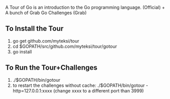 A Tour of Go is an introduction to the Go programming language. (Official) +  A bunch of Grab Go Challenges (Grab)

## To Install the Tour
1. go get github.com/myteksi/tour
2. cd $GOPATH/src/github.com/myteksi/tour/gotour
3. go install

## To Run the Tour+Challenges
1. ./$GOPATH/bin/gotour
2. to restart the challenges without cache: ./$GOPATH/bin/gotour -http=127.0.0.1:xxxx (change xxxx to a different port than 3999)


